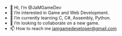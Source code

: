 - 👋 Hi, I’m @JaMGameDev
- 👀 I’m interested in Game and Web Development.
- 🌱 I’m currently learning C, C#, Assembly, Python.
- 💞️ I’m looking to collaborate on a new game.
- 📫 How to reach me jamgamedeveloper@gmail.com

<!---
JaMGameDev/JaMGameDev is a ✨ special ✨ repository because its `README.md` (this file) appears on your GitHub profile.
You can click the Preview link to take a look at your changes.
--->
